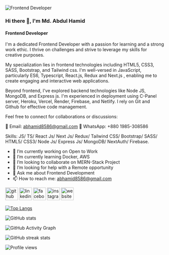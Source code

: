 ![Frontend Developer](https://i.ibb.co/FKBksf7/Blue-Yellow-Corporate-Linkedin-Article-Cover-image-1.png)

### Hi there 👋, I'm Md. Abdul Hamid
#### Frontend Developer

I'm a dedicated Frontend Developer with a passion for learning and a strong work ethic. I thrive on challenges and strive to leverage my skills for creative purposes.

My specialization lies in frontend technologies including HTML5, CSS3, SASS, Bootstrap, and Tailwind css. I'm well-versed in JavaScript, particularly ES6, Typescript, React.js, Redux and Next.js , enabling me to create engaging and interactive web applications.

Beyond frontend, I've explored backend technologies like Node JS, MongoDB, and Express js. I'm experienced in deployment using C-Panel server, Heroku, Vercel, Render, Firebase, and Netlify. I rely on Git and Github for effective code management.

Feel free to connect for collaborations or discussions:

📧 Email: abhamid8586@gmail.com
📱 WhatsApp: +880 1985-308586

Skills: JS/ TS/ React Js/ Next Js/ Redux/ Tailwind CSS/ Bootstrap/ SASS/ HTML5/ CSS3/ Node Js/ Express Js/ MongoDB/ NextAuth/ Firebase.

- 🔭 I’m currently working on Open to Work 
- 🌱 I’m currently learning Docker, AWS 
- 👯 I’m looking to collaborate on  MERN-Stack Project 
- 🤔 I’m looking for help with a Remote opportunity 
- 💬 Ask me about Frontend Development 
- 📫 How to reach me: abhamid8586@gmail.com 


[<img src='https://cdn.jsdelivr.net/npm/simple-icons@3.0.1/icons/github.svg' alt='github' height='40'>](https://github.com/Abhamid3311)  [<img src='https://cdn.jsdelivr.net/npm/simple-icons@3.0.1/icons/linkedin.svg' alt='linkedin' height='40'>](https://www.linkedin.com/in/ab-hamid8/)  [<img src='https://cdn.jsdelivr.net/npm/simple-icons@3.0.1/icons/facebook.svg' alt='facebook' height='40'>](https://www.facebook.com/ab.hamid.8586)  [<img src='https://cdn.jsdelivr.net/npm/simple-icons@3.0.1/icons/instagram.svg' alt='instagram' height='40'>](https://www.instagram.com/abhamid6/)  [<img src='https://cdn.jsdelivr.net/npm/simple-icons@3.0.1/icons/icloud.svg' alt='website' height='40'>](https://abhamid.vercel.app/)  

[![Top Langs](https://github-readme-stats.vercel.app/api/top-langs/?username=Abhamid3311)](https://github.com/anuraghazra/github-readme-stats)

![GitHub stats](https://github-readme-stats.vercel.app/api?username=Abhamid3311&show_icons=true)  

![GitHub Activity Graph](https://activity-graph.herokuapp.com/graph?username=Abhamid3311)  

![GitHub streak stats](https://streak-stats.demolab.com/?user=Abhamid3311)  

![Profile views](https://gpvc.arturio.dev/Abhamid3311)  

